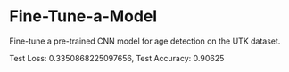 # Fine-Tune-a-Model
Fine-tune a pre-trained CNN model for age detection on the UTK dataset.

Test Loss: 0.3350868225097656, Test Accuracy: 0.90625
